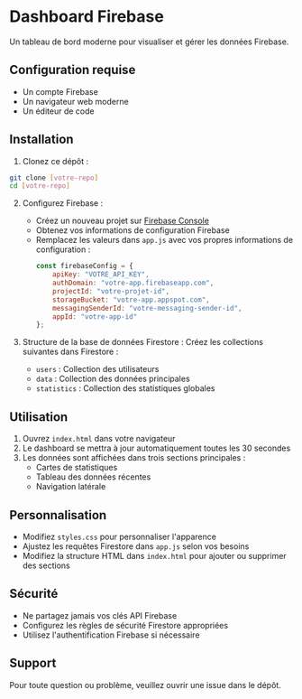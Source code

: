 # Dashboard Firebase

Un tableau de bord moderne pour visualiser et gérer les données Firebase.

## Configuration requise

- Un compte Firebase
- Un navigateur web moderne
- Un éditeur de code

## Installation

1. Clonez ce dépôt :
```bash
git clone [votre-repo]
cd [votre-repo]
```

2. Configurez Firebase :
   - Créez un nouveau projet sur [Firebase Console](https://console.firebase.google.com)
   - Obtenez vos informations de configuration Firebase
   - Remplacez les valeurs dans `app.js` avec vos propres informations de configuration :
     ```javascript
     const firebaseConfig = {
         apiKey: "VOTRE_API_KEY",
         authDomain: "votre-app.firebaseapp.com",
         projectId: "votre-projet-id",
         storageBucket: "votre-app.appspot.com",
         messagingSenderId: "votre-messaging-sender-id",
         appId: "votre-app-id"
     };
     ```

3. Structure de la base de données Firestore :
   Créez les collections suivantes dans Firestore :
   - `users` : Collection des utilisateurs
   - `data` : Collection des données principales
   - `statistics` : Collection des statistiques globales

## Utilisation

1. Ouvrez `index.html` dans votre navigateur
2. Le dashboard se mettra à jour automatiquement toutes les 30 secondes
3. Les données sont affichées dans trois sections principales :
   - Cartes de statistiques
   - Tableau des données récentes
   - Navigation latérale

## Personnalisation

- Modifiez `styles.css` pour personnaliser l'apparence
- Ajustez les requêtes Firestore dans `app.js` selon vos besoins
- Modifiez la structure HTML dans `index.html` pour ajouter ou supprimer des sections

## Sécurité

- Ne partagez jamais vos clés API Firebase
- Configurez les règles de sécurité Firestore appropriées
- Utilisez l'authentification Firebase si nécessaire

## Support

Pour toute question ou problème, veuillez ouvrir une issue dans le dépôt. 